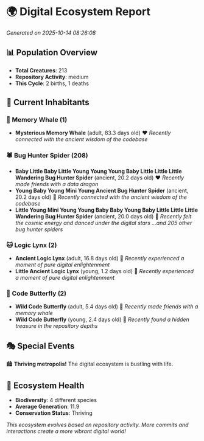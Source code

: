 # 🌍 Digital Ecosystem Report
*Generated on 2025-10-14 08:26:08*

## 📊 Population Overview
- **Total Creatures**: 213
- **Repository Activity**: medium
- **This Cycle**: 2 births, 1 deaths

## 👥 Current Inhabitants

### 🐋 Memory Whale (1)
- **Mysterious Memory Whale** (adult, 83.3 days old) ❤️
  *Recently connected with the ancient wisdom of the codebase*

### 🕷️ Bug Hunter Spider (208)
- **Baby Little Baby Little Young Young Young Baby Little Little Little Wandering Bug Hunter Spider** (ancient, 20.2 days old) ❤️
  *Recently made friends with a data dragon*
- **Young Baby Young Mini Young Ancient Bug Hunter Spider** (ancient, 20.2 days old) 💛
  *Recently connected with the ancient wisdom of the codebase*
- **Little Young Mini Young Young Baby Baby Young Baby Little Little Little Wandering Bug Hunter Spider** (ancient, 20.0 days old) 💛
  *Recently felt the cosmic energy and danced under the digital stars*
  *...and 205 other bug hunter spiders*

### 🐱 Logic Lynx (2)
- **Ancient Logic Lynx** (adult, 16.8 days old) 💚
  *Recently experienced a moment of pure digital enlightenment*
- **Little Ancient Logic Lynx** (young, 1.2 days old) 💚
  *Recently experienced a moment of pure digital enlightenment*

### 🦋 Code Butterfly (2)
- **Wild Code Butterfly** (adult, 5.4 days old) 💚
  *Recently made friends with a memory whale*
- **Wild Code Butterfly** (young, 2.4 days old) 💚
  *Recently found a hidden treasure in the repository depths*

## 🎭 Special Events

🏙️ **Thriving metropolis!** The digital ecosystem is bustling with life.

## 🔬 Ecosystem Health
- **Biodiversity**: 4 different species
- **Average Generation**: 11.9
- **Conservation Status**: Thriving

*This ecosystem evolves based on repository activity. More commits and interactions create a more vibrant digital world!*